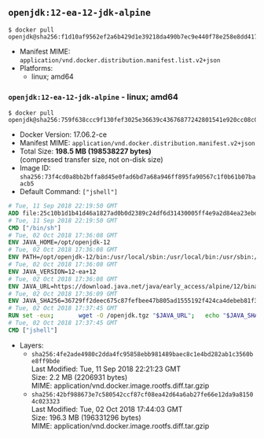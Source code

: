 ## `openjdk:12-ea-12-jdk-alpine`

```console
$ docker pull openjdk@sha256:f1d10af9562ef2a6b429d1e39218da490b7ec9e440f78e258e8dd417f6d3a42a
```

-	Manifest MIME: `application/vnd.docker.distribution.manifest.list.v2+json`
-	Platforms:
	-	linux; amd64

### `openjdk:12-ea-12-jdk-alpine` - linux; amd64

```console
$ docker pull openjdk@sha256:759f638ccc9f130fef3025e36639c43676877242801541e920cc08c073bf6748
```

-	Docker Version: 17.06.2-ce
-	Manifest MIME: `application/vnd.docker.distribution.manifest.v2+json`
-	Total Size: **198.5 MB (198538227 bytes)**  
	(compressed transfer size, not on-disk size)
-	Image ID: `sha256:73f4cd0a8bb2bffa8d45e0fad6bd7a68a946ff895fa90567c1f0b61b07baacb5`
-	Default Command: `["jshell"]`

```dockerfile
# Tue, 11 Sep 2018 22:19:50 GMT
ADD file:25c10b1d1b41d46a1827ad0b0d2389c24df6d31430005ff4e9a2d84ea23ebd42 in / 
# Tue, 11 Sep 2018 22:19:50 GMT
CMD ["/bin/sh"]
# Tue, 02 Oct 2018 17:36:08 GMT
ENV JAVA_HOME=/opt/openjdk-12
# Tue, 02 Oct 2018 17:36:08 GMT
ENV PATH=/opt/openjdk-12/bin:/usr/local/sbin:/usr/local/bin:/usr/sbin:/usr/bin:/sbin:/bin
# Tue, 02 Oct 2018 17:36:08 GMT
ENV JAVA_VERSION=12-ea+12
# Tue, 02 Oct 2018 17:36:08 GMT
ENV JAVA_URL=https://download.java.net/java/early_access/alpine/12/binaries/openjdk-12-ea+12_linux-x64-musl_bin.tar.gz
# Tue, 02 Oct 2018 17:36:09 GMT
ENV JAVA_SHA256=36729ff2deec675c87fefbee47b805ad1555192f424ca4debeb81f30eb1bf587
# Tue, 02 Oct 2018 17:37:45 GMT
RUN set -eux; 		wget -O /openjdk.tgz "$JAVA_URL"; 	echo "$JAVA_SHA256 */openjdk.tgz" | sha256sum -c -; 	mkdir -p "$JAVA_HOME"; 	tar --extract --file /openjdk.tgz --directory "$JAVA_HOME" --strip-components 1; 	rm /openjdk.tgz; 		java -Xshare:dump; 		java --version; 	javac --version
# Tue, 02 Oct 2018 17:37:45 GMT
CMD ["jshell"]
```

-	Layers:
	-	`sha256:4fe2ade4980c2dda4fc95858ebb981489baec8c1e4bd282ab1c3560be8ff9bde`  
		Last Modified: Tue, 11 Sep 2018 22:21:23 GMT  
		Size: 2.2 MB (2206931 bytes)  
		MIME: application/vnd.docker.image.rootfs.diff.tar.gzip
	-	`sha256:42bf988673e7c580542ccf87cf08ea42d64a6ab27fe66e12da9a81504c023323`  
		Last Modified: Tue, 02 Oct 2018 17:44:03 GMT  
		Size: 196.3 MB (196331296 bytes)  
		MIME: application/vnd.docker.image.rootfs.diff.tar.gzip
